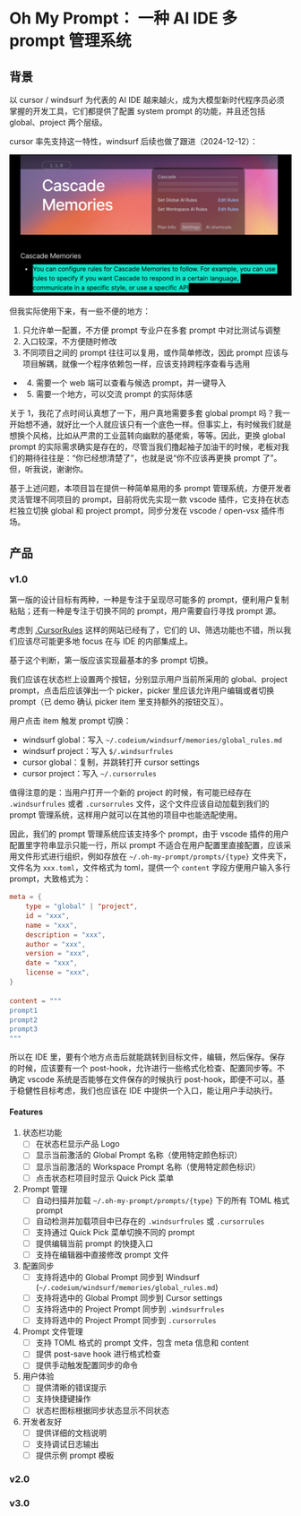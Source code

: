 # Oh My Prompt： 一种 AI IDE 多 prompt 管理系统

## 背景

以 cursor / windsurf 为代表的 AI IDE 越来越火，成为大模型新时代程序员必须掌握的开发工具，它们都提供了配置 system prompt 的功能，并且还包括 global、project 两个层级。

cursor 率先支持这一特性，windsurf 后续也做了跟进（2024-12-12）：

![alt text](windsurf-cascade-rules.png)

但我实际使用下来，有一些不便的地方：
1. 只允许单一配置，不方便 prompt 专业户在多套 prompt 中对比测试与调整
2. 入口较深，不方便随时修改
3. 不同项目之间的 prompt 往往可以复用，或作简单修改，因此 prompt 应该与项目解耦，就像一个程序依赖包一样，应该支持跨程序查看与选用
* 4. 需要一个 web 端可以查看与候选 prompt，并一键导入
* 5. 需要一个地方，可以交流 prompt 的实际体感

关于 1，我花了点时间认真想了一下，用户真地需要多套 global prompt 吗？我一开始想不通，就好比一个人就应该只有一个底色一样。但事实上，有时候我们就是想换个风格，比如从严肃的工业蓝转向幽默的基佬紫，等等。因此，更换 global prompt 的实际需求确实是存在的，尽管当我们撸起袖子加油干的时候，老板对我们的期待往往是：“你已经想清楚了”，也就是说“你不应该再更换 prompt 了”。但，听我说，谢谢你。

基于上述问题，本项目旨在提供一种简单易用的多 prompt 管理系统，方便开发者灵活管理不同项目的 prompt，目前将优先实现一款 vscode 插件，它支持在状态栏独立切换 global 和 project prompt，同步分发在 vscode / open-vsx 插件市场。

## 产品

### v1.0

第一版的设计目标有两种，一种是专注于呈现尽可能多的 prompt，便利用户复制粘贴；还有一种是专注于切换不同的 prompt，用户需要自行寻找 prompt 源。

考虑到 [.CursorRules](https://dotcursorrules.com/) 这样的网站已经有了，它们的 UI、筛选功能也不错，所以我们应该尽可能更多地 focus 在与 IDE 的内部集成上。

基于这个判断，第一版应该实现最基本的多 prompt 切换。

我们应该在状态栏上设置两个按钮，分别显示用户当前所采用的 global、project prompt，点击后应该弹出一个 picker，picker 里应该允许用户编辑或者切换 prompt（已 demo 确认 picker item 里支持额外的按钮交互）。

用户点击 item 触发 prompt 切换：
- windsurf global：写入 `~/.codeium/windsurf/memories/global_rules.md`
- windsurf project：写入 `$/.windsurfrules`
- cursor global：复制，并跳转打开 cursor settings
- cursor project：写入 `~/.cursorrules`

值得注意的是：当用户打开一个新的 project 的时候，有可能已经存在 `.windsurfrules` 或者 `.cursorrules` 文件，这个文件应该自动加载到我们的 prompt 管理系统，这样用户就可以在其他的项目中也能选配使用。

因此，我们的 prompt 管理系统应该支持多个 prompt，由于 vscode 插件的用户配置里字符串显示只能一行，所以 prompt 不适合在用户配置里直接配置，应该采用文件形式进行组织，例如存放在 `~/.oh-my-prompt/prompts/{type}` 文件夹下，文件名为 `xxx.toml`，文件格式为 toml，提供一个 `content` 字段方便用户输入多行 prompt，大致格式为：

```toml
meta = {
    type = "global" | "project",
    id = "xxx",
    name = "xxx",
    description = "xxx",
    author = "xxx",
    version = "xxx",
    date = "xxx",
    license = "xxx",
}

content = """
prompt1
prompt2
prompt3
"""
```

所以在 IDE 里，要有个地方点击后就能跳转到目标文件，编辑，然后保存。保存的时候，应该要有一个 post-hook，允许进行一些格式化检查、配置同步等。不确定 vscode 系统是否能够在文件保存的时候执行 post-hook，即便不可以，基于稳健性目标考虑，我们也应该在 IDE 中提供一个入口，能让用户手动执行。

#### Features

1. 状态栏功能
   - [ ] 在状态栏显示产品 Logo
   - [ ] 显示当前激活的 Global Prompt 名称（使用特定颜色标识）
   - [ ] 显示当前激活的 Workspace Prompt 名称（使用特定颜色标识）
   - [ ] 点击状态栏项目时显示 Quick Pick 菜单

2. Prompt 管理
   - [ ] 自动扫描并加载 `~/.oh-my-prompt/prompts/{type}` 下的所有 TOML 格式 prompt
   - [ ] 自动检测并加载项目中已存在的 `.windsurfrules` 或 `.cursorrules`
   - [ ] 支持通过 Quick Pick 菜单切换不同的 prompt
   - [ ] 提供编辑当前 prompt 的快捷入口
   - [ ] 支持在编辑器中直接修改 prompt 文件

3. 配置同步
   - [ ] 支持将选中的 Global Prompt 同步到 Windsurf (`~/.codeium/windsurf/memories/global_rules.md`)
   - [ ] 支持将选中的 Global Prompt 同步到 Cursor settings
   - [ ] 支持将选中的 Project Prompt 同步到 `.windsurfrules`
   - [ ] 支持将选中的 Project Prompt 同步到 `.cursorrules`

4. Prompt 文件管理
   - [ ] 支持 TOML 格式的 prompt 文件，包含 meta 信息和 content
   - [ ] 提供 post-save hook 进行格式检查
   - [ ] 提供手动触发配置同步的命令

5. 用户体验
   - [ ] 提供清晰的错误提示
   - [ ] 支持快捷键操作
   - [ ] 状态栏图标根据同步状态显示不同状态

6. 开发者友好
   - [ ] 提供详细的文档说明
   - [ ] 支持调试日志输出
   - [ ] 提供示例 prompt 模板

### v2.0

### v3.0

